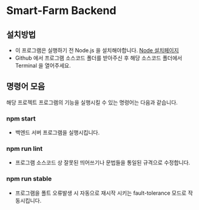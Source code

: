 # Smart-Farm Backend



## 설치방법

- 이 프로그램은 실행하기 전 Node.js 을 설치해야합니다. [Node 설치페이지](https://nodejs.org/en/)
- Github 에서 프로그램 소스코드 폴더를 받아주신 후 해당 소스코드 폴더에서 Terminal 을 열어주세요.



## 명령어 모음

해당 프로젝트 프로그램의 기능을 실행시킬 수 있는 명령어는 다음과 같습니다.



### npm start

- 백엔드 서버 프로그램을 실행시킵니다.



### npm run lint

- 프로그램 소스코드 상 잘못된 띄어쓰기나 문법들을 통일된 규격으로 수정합니다.



### npm run stable

- 프로그램을 폴트 오류발생 시 자동으로 재시작 시키는 fault-tolerance 모드로 작동시킵니다.

